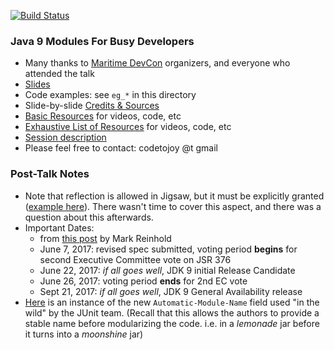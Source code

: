 
[![Build Status](https://travis-ci.org/codetojoy/talk_maritimedevcon_java_9_modules.svg?branch=master)](https://travis-ci.org/codetojoy/talk_maritimedevcon_java_9_modules)

### Java 9 Modules For Busy Developers

* Many thanks to [Maritime DevCon](https://maritimedevcon.ca) organizers, and everyone who attended the talk
* [Slides](https://docs.google.com/presentation/d/1d2qwIx5tg_GWUa2Amz4fiqaHU4DTY22nvsTMVlrz1eY/edit?usp=sharing) 
* Code examples: see `eg_*` in this directory
* Slide-by-slide [Credits & Sources](Slides.md)
* [Basic Resources](Resources.md) for videos, code, etc
* [Exhaustive List of Resources](ExhaustiveResources.md) for videos, code, etc
* [Session description](https://maritimedevcon.ca/session/java-9-modules-busy-developers/)
* Please feel free to contact: codetojoy @t gmail

### Post-Talk Notes

* Note that reflection is allowed in Jigsaw, but it must be explicitly granted ([example here](https://github.com/codetojoy/talk_maritimedevcon_java_9_modules/blob/master/eg_03_2_java_9_open_module/src/com.acme.bids.db/module-info.java)). There wasn't time to cover this aspect, and there was a question about this afterwards. 
* Important Dates:
    * from [this post](http://mail.openjdk.java.net/pipermail/jdk9-dev/2017-May/005864.html) by Mark Reinhold
    * June 7, 2017: revised spec submitted, voting period **begins** for second Executive Committee vote on JSR 376
    * June 22, 2017: *if all goes well*, JDK 9 initial Release Candidate
    * June 26, 2017: voting period **ends** for 2nd EC vote
    * Sept 21, 2017: *if all goes well*, JDK 9 General Availability release 
* [Here](https://github.com/junit-team/junit5/blob/master/junit-platform-commons/junit-platform-commons.gradle) is an instance of the new `Automatic-Module-Name` field used "in the wild" by the JUnit team. (Recall that this allows the authors to provide a stable name before modularizing the code. i.e. in a _lemonade_ jar before it turns into a _moonshine_ jar)
